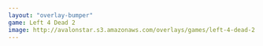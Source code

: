 ```yaml
---
layout: "overlay-bumper"
game: Left 4 Dead 2
image: http://avalonstar.s3.amazonaws.com/overlays/games/left-4-dead-2.jpg
---
```

